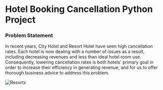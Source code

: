 # Hotel Booking Cancellation Python Project

### Problem Statement 
In recent years, City Hotel and Resort Hotel have seen high cancellation rates. Each hotel is now dealing with a number of issues as a result, including decreasing revenues and less than ideal hotel room use. Consequently, lowering cancellation rates is both hotels' primary goal in order to increase their efficiency in generating revenue, and for us to offer thorough business advice to address this problem.

![Resortx](https://github.com/damodhar92/Projects/assets/104577474/22da70f6-3466-4078-b2df-c06dc4a1c585)

